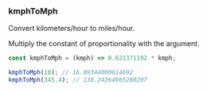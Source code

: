 ### kmphToMph

Convert kilometers/hour to miles/hour.

Multiply the constant of proportionality with the argument.

```js
const kmphToMph = (kmph) => 0.621371192 * kmph;
```

```js
kmphToMph(10); // 16.09344000614692
kmphToMph(345.4); // 138.24264965280207
```
